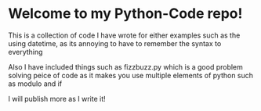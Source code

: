 # Welcome to my Python-Code repo! 
This is a collection of code I have wrote for either examples such as the using datetime, as its annoying to have to remember the syntax to everything

Also I have included things such as fizzbuzz.py which is a good problem solving peice of code as it makes you use multiple elements of python such as modulo and if 

I will publish more as I write it!
